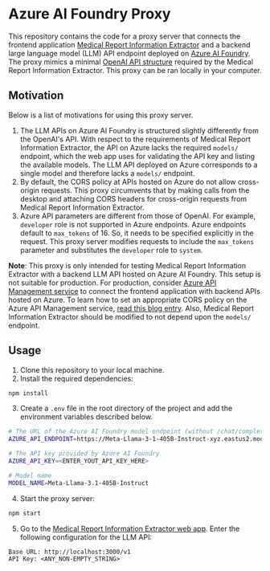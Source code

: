 # Azure AI Foundry Proxy

This repository contains the code for a proxy server that connects the frontend application [Medical Report Information Extractor](https://github.com/jeyabbalas/medical-report-information-extractor) and a backend large language model (LLM) API endpoint deployed on [Azure AI Foundry](https://learn.microsoft.com/en-us/azure/ai-foundry/what-is-azure-ai-foundry). The proxy mimics a minimal [OpenAI API structure](https://platform.openai.com/docs/api-reference/introduction) required by the Medical Report Information Extractor. This proxy can be ran locally in your computer. 

## Motivation
Below is a list of motivations for using this proxy server.

1. The LLM APIs on Azure AI Foundry is structured slightly differently from the OpenAI's API. With respect to the requirements of Medical Report Information Extractor, the API on Azure lacks the required `models/` endpoint, which the web app uses for validating the API key and listing the available models. The LLM API deployed on Azure corresponds to a single model and therefore lacks a `models/` endpoint. 
2. By default, the CORS policy at APIs hosted on Azure do not allow cross-origin requests. This proxy circumvents that by making calls from the desktop and attaching CORS headers for cross-origin requests from Medical Report Information Extractor.
3. Azure API parameters are different from those of OpenAI. For example, `developer` role is not supported in Azure endpoints. Azure endpoints default to `max_tokens` of 16. So, it needs to be specified explicitly in the request. This proxy server modifies requests to include the `max_tokens` parameter and substitutes the `developer` role to `system`.

**Note**: This proxy is only intended for testing Medical Report Information Extractor with a backend LLM API hosted on Azure AI Foundry. This setup is not suitable for production. For production, consider [Azure API Management service](https://azure.microsoft.com/en-us/products/api-management) to connect the frontend application with backend APIs hosted on Azure. To learn how to set an appropriate CORS policy on the Azure API Management service, [read this blog entry](https://techcommunity.microsoft.com/blog/azurepaasblog/how-to-troubleshoot-cors-error-in-azure-api-management-service/2241695). Also, Medical Report Information Extractor should be modified to not depend upon the `models/` endpoint.

## Usage
1. Clone this repository to your local machine.
2. Install the required dependencies:
```bash
npm install
```
3. Create a `.env` file in the root directory of the project and add the environment variables described below.
```bash
# The URL of the Azure AI Foundry model endpoint (without /chat/completions)
AZURE_API_ENDPOINT=https://Meta-Llama-3-1-405B-Instruct-xyz.eastus2.models.ai.azure.com

# The API key provided by Azure AI Foundry
AZURE_API_KEY=<ENTER_YOUT_API_KEY_HERE>

# Model name
MODEL_NAME=Meta-Llama-3.1-405B-Instruct
```
4. Start the proxy server:
```bash
npm start
```
5. Go to the [Medical Report Information Extractor web app](https://jeyabbalas.github.io/medical-report-information-extractor/). Enter the following configuration for the LLM API:
```
Base URL: http://localhost:3000/v1
API Key: <ANY_NON-EMPTY_STRING>
```
